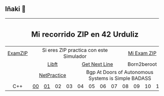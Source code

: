 ## Iñaki 👋
  

<table style="width: 100%;">
    <thead>
        <tr>
            <th align="center" colspan="13"><h2>Mi recorrido ZIP en 42 Urduliz</h2></th> 
        </tr> 
    </thead>
    <tbody>
        <tr>
            <td align="center" style="width: 16%;"><a href="https://github.com/inakilastra/ExamZIP" target="_blank">ExamZIP</a></td>
            <td align="center" colspan="8">Si eres ZIP practica con este Simulador</td> 
            <td align="center" colspan="4"><a href="https://github.com/inakilastra/Mi_Exman_ZIP" target="_blank">Mi Exam ZIP</a></td>
        </tr>    
        <tr>
            <td style="width: 16%;" rowspan="2">&nbsp;</td>
            <td align="center" colspan="4"><a href="https://github.com/inakilastra/Libft" target="_blank">Libft</a></td> 
            <td align="center" colspan="4"><a href="https://github.com/inakilastra/Get_Next_Line" target="_blank">Get Next Line</a></td> 
            <td align="center" colspan="4">Born2beroot</td> 
        </tr>
        <tr>
            <td align="center" colspan="4"><a href="https://github.com/inakilastra/NetPractice" target="_blank">NetPractice</a></td> 
            <td align="center" colspan="8">Bgp At Doors of Autonomous Systems is Simple BADASS</td> 
        </tr>
        <tr>
            <td align="center" style="width: 16%;">C++</td> 
            <td align="center"><a href="https://github.com/inakilastra/CPP00" target="_blank">00</a></td>
            <td align="center"><a href="https://github.com/inakilastra/CPP01" target="_blank">01</a></td>
            <td align="center">02</td>
            <td align="center">03</td>
            <td align="center">04</td>
            <td align="center">05</td>
            <td align="center">06</td>
            <td align="center">07</td>
            <td align="center">08</td>
            <td align="center">09</td>
            <td align="center">10</td>
            <td align="center">11</td>
        </tr>                                
    </tbody>
</table>



<!--
**inakilastra/inakilastra** is a ✨ _special_ ✨ repository because its `README.md` (this file) appears on your GitHub profile.

Here are some ideas to get you started:

- 🔭 I’m currently working on ...
- 🌱 I’m currently learning ...
- 👯 I’m looking to collaborate on ...
- 🤔 I’m looking for help with ...
- 💬 Ask me about ...
- 📫 How to reach me: ...
- 😄 Pronouns: ...
- ⚡ Fun fact: ...
-->
